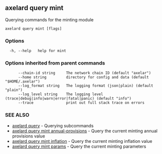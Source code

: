 ## axelard query mint

Querying commands for the minting module

```
axelard query mint [flags]
```

### Options

```
  -h, --help   help for mint
```

### Options inherited from parent commands

```
      --chain-id string     The network chain ID (default "axelar")
      --home string         directory for config and data (default "$HOME/.axelar")
      --log_format string   The logging format (json|plain) (default "plain")
      --log_level string    The logging level (trace|debug|info|warn|error|fatal|panic) (default "info")
      --trace               print out full stack trace on errors
```

### SEE ALSO

- [axelard query](axelard_query.md)	 - Querying subcommands
- [axelard query mint annual-provisions](axelard_query_mint_annual-provisions.md)	 - Query the current minting annual provisions value
- [axelard query mint inflation](axelard_query_mint_inflation.md)	 - Query the current minting inflation value
- [axelard query mint params](axelard_query_mint_params.md)	 - Query the current minting parameters
